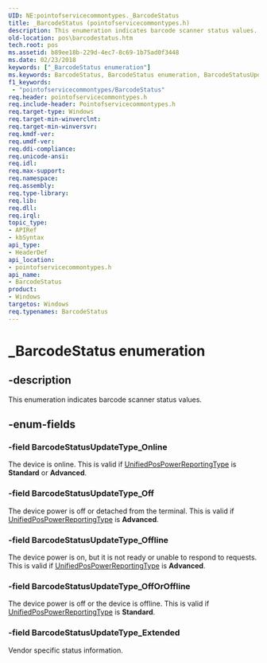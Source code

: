```yaml
---
UID: NE:pointofservicecommontypes._BarcodeStatus
title: _BarcodeStatus (pointofservicecommontypes.h)
description: This enumeration indicates barcode scanner status values.
old-location: pos\barcodestatus.htm
tech.root: pos
ms.assetid: b89ee18b-229d-4ec7-8c69-1b75ad0f3448
ms.date: 02/23/2018
keywords: ["_BarcodeStatus enumeration"]
ms.keywords: BarcodeStatus, BarcodeStatus enumeration, BarcodeStatusUpdateType_Extended, BarcodeStatusUpdateType_Off, BarcodeStatusUpdateType_OffOrOffline, BarcodeStatusUpdateType_Offline, BarcodeStatusUpdateType_Online, _BarcodeStatus, pointofservicecommontypes/BarcodeStatus, pointofservicecommontypes/BarcodeStatusUpdateType_Extended, pointofservicecommontypes/BarcodeStatusUpdateType_Off, pointofservicecommontypes/BarcodeStatusUpdateType_OffOrOffline, pointofservicecommontypes/BarcodeStatusUpdateType_Offline, pointofservicecommontypes/BarcodeStatusUpdateType_Online, pos.barcodestatus
f1_keywords:
 - "pointofservicecommontypes/BarcodeStatus"
req.header: pointofservicecommontypes.h
req.include-header: Pointofservicecommontypes.h
req.target-type: Windows
req.target-min-winverclnt: 
req.target-min-winversvr: 
req.kmdf-ver: 
req.umdf-ver: 
req.ddi-compliance: 
req.unicode-ansi: 
req.idl: 
req.max-support: 
req.namespace: 
req.assembly: 
req.type-library: 
req.lib: 
req.dll: 
req.irql: 
topic_type:
- APIRef
- kbSyntax
api_type:
- HeaderDef
api_location:
- pointofservicecommontypes.h
api_name:
- BarcodeStatus
product:
- Windows
targetos: Windows
req.typenames: BarcodeStatus
---
```


# _BarcodeStatus enumeration


## -description


This enumeration indicates barcode scanner status values.


## -enum-fields




### -field BarcodeStatusUpdateType_Online

The device is online. This is valid if <a href="https://docs.microsoft.com/windows-hardware/drivers/ddi/pointofservicecommontypes/ne-pointofservicecommontypes-driverunifiedpospowerreportingtype">UnifiedPosPowerReportingType</a> is <b>Standard</b> or <b>Advanced</b>.


### -field BarcodeStatusUpdateType_Off

The device power is off or detached from the terminal. This is valid if <a href="https://docs.microsoft.com/windows-hardware/drivers/ddi/pointofservicecommontypes/ne-pointofservicecommontypes-driverunifiedpospowerreportingtype">UnifiedPosPowerReportingType</a> is <b>Advanced</b>.


### -field BarcodeStatusUpdateType_Offline

The device power is on, but it is not ready or unable to respond to requests. This is valid if <a href="https://docs.microsoft.com/windows-hardware/drivers/ddi/pointofservicecommontypes/ne-pointofservicecommontypes-driverunifiedpospowerreportingtype">UnifiedPosPowerReportingType</a> is <b>Advanced</b>.


### -field BarcodeStatusUpdateType_OffOrOffline

The device power is off or the device is offline. This is valid if <a href="https://docs.microsoft.com/windows-hardware/drivers/ddi/pointofservicecommontypes/ne-pointofservicecommontypes-driverunifiedpospowerreportingtype">UnifiedPosPowerReportingType</a> is <b>Standard</b>.


### -field BarcodeStatusUpdateType_Extended

Vendor specific status information.

